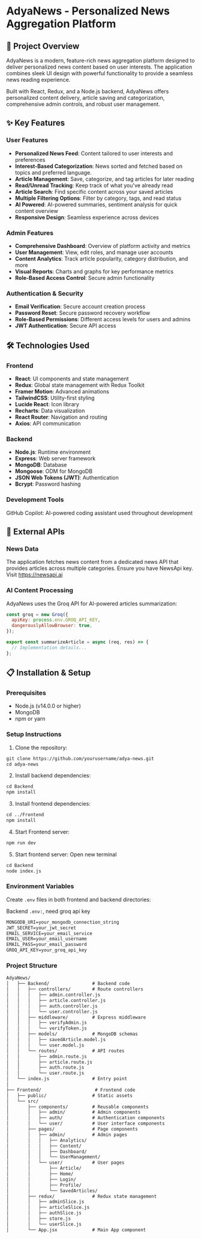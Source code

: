 # AdyaNews - Personalized News Aggregation Platform

## 📱 Project Overview

AdyaNews is a modern, feature-rich news aggregation platform designed to deliver personalized news content based on user interests. The application combines sleek UI design with powerful functionality to provide a seamless news reading experience.

Built with React, Redux, and a Node.js backend, AdyaNews offers personalized content delivery, article saving and categorization, comprehensive admin controls, and robust user management.

## ✨ Key Features

### User Features
- **Personalized News Feed**: Content tailored to user interests and preferences
- **Interest-Based Categorization**: News sorted and fetched based on topics and preferred language.
- **Article Management**: Save, categorize, and tag articles for later reading
- **Read/Unread Tracking**: Keep track of what you've already read
- **Article Search**: Find specific content across your saved articles
- **Multiple Filtering Options**: Filter by category, tags, and read status
- **AI Powered**: AI-powered summaries, sentiment analysis for quick content overview
- **Responsive Design**: Seamless experience across devices

### Admin Features
- **Comprehensive Dashboard**: Overview of platform activity and metrics
- **User Management**: View, edit roles, and manage user accounts
- **Content Analytics**: Track article popularity, category distribution, and more
- **Visual Reports**: Charts and graphs for key performance metrics
- **Role-Based Access Control**: Secure admin functionality

### Authentication & Security
- **Email Verification**: Secure account creation process
- **Password Reset**: Secure password recovery workflow
- **Role-Based Permissions**: Different access levels for users and admins
- **JWT Authentication**: Secure API access

## 🛠️ Technologies Used

### Frontend
- **React**: UI components and state management
- **Redux**: Global state management with Redux Toolkit
- **Framer Motion**: Advanced animations
- **TailwindCSS**: Utility-first styling
- **Lucide React**: Icon library
- **Recharts**: Data visualization
- **React Router**: Navigation and routing
- **Axios**: API communication

### Backend
- **Node.js**: Runtime environment
- **Express**: Web server framework
- **MongoDB**: Database
- **Mongoose**: ODM for MongoDB
- **JSON Web Tokens (JWT)**: Authentication
- **Bcrypt**: Password hashing

### Development Tools
GitHub Copilot: AI-powered coding assistant used throughout development

## 📡 External APIs

### News Data
The application fetches news content from a dedicated news API that provides articles across multiple categories. Ensure you have NewsApi key. Visit https://newsapi.ai

### AI Content Processing
AdyaNews uses the Groq API for AI-powered articles summarization:

```javascript
const groq = new Groq({
  apiKey: process.env.GROQ_API_KEY,
  dangerouslyAllowBrowser: true,
});

export const summarizeArticle = async (req, res) => {
  // Implementation details...
};
```

## 📋 Installation & Setup

### Prerequisites
- Node.js (v14.0.0 or higher)
- MongoDB
- npm or yarn

### Setup Instructions
1. Clone the repository:
```markdown
git clone https://github.com/yourusername/adya-news.git
cd adya-news
```

2. Install backend dependencies:
```markdown
cd Backend
npm install
```

3. Install frontend dependencies:
```markdown
cd ../Frontend
npm install
```

4. Start Frontend server:
```markdown
npm run dev
```

5. Start frontend server: Open new terminal
```markdown
cd Backend
node index.js
```

### Environment Variables
Create `.env` files in both frontend and backend directories:

Backend `.env:`, need groq api key

```markdown
MONGODB_URI=your_mongodb_connection_string
JWT_SECRET=your_jwt_secret
EMAIL_SERVICE=your_email_service
EMAIL_USER=your_email_username
EMAIL_PASS=your_email_password
GROQ_API_KEY=your_groq_api_key
```

### Project Structure

```markdown
AdyaNews/
│   ├── Backend/                # Backend code
│   │   ├── controllers/        # Route controllers
│   │   │   ├── admin.controller.js
│   │   │   ├── article.controller.js
│   │   │   ├── auth.controller.js
│   │   │   └── user.controller.js
│   │   ├── middleware/         # Express middleware
│   │   │   ├── verifyAdmin.js
│   │   │   └── verifyToken.js
│   │   ├── models/             # MongoDB schemas
│   │   │   ├── savedArticle.model.js
│   │   │   └── user.model.js
│   │   └── routes/             # API routes
│   │       ├── admin.route.js
│   │       ├── article.route.js
│   │       ├── auth.route.js
│   │       └── user.route.js
│   └── index.js                # Entry point
│
├── Frontend/                    # Frontend code
│   ├── public/                 # Static assets
│   └── src/
│       ├── components/         # Reusable components
│       │   ├── admin/          # Admin components
│       │   ├── auth/           # Authentication components
│       │   └── user/           # User interface components
│       ├── pages/              # Page components
│       │   ├── admin/          # Admin pages
│       │   │   ├── Analytics/
│       │   │   ├── Content/
│       │   │   ├── Dashboard/
│       │   │   └── UserManagement/
│       │   └── user/           # User pages
│       │       ├── Article/
│       │       ├── Home/
│       │       ├── Login/
│       │       ├── Profile/
│       │       └── SavedArticles/
│       ├── redux/              # Redux state management
│       │   ├── adminSlice.js
│       │   ├── articleSlice.js
│       │   ├── authSlice.js
│       │   ├── store.js
│       │   └── userSlice.js
│       └── App.jsx             # Main App component
```


